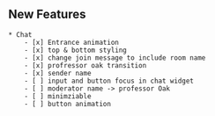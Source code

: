 ## New Features
	
	* Chat
		- [x] Entrance animation
		- [x] top & bottom styling
		- [x] change join message to include room name
		- [x] profressor oak transition
		- [x] sender name
		- [ ] input and button focus in chat widget
		- [ ] moderator name -> professor Oak
		- [ ] minimziable
		- [ ] button animation
		
	